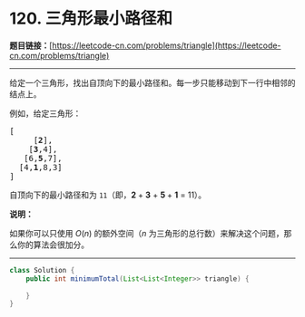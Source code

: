 # 120. 三角形最小路径和

**题目链接：**[https://leetcode-cn.com/problems/triangle](https://leetcode-cn.com/problems/triangle)

---

<div class="content__1Y2H">
 <div class="notranslate">
  <p>给定一个三角形，找出自顶向下的最小路径和。每一步只能移动到下一行中相邻的结点上。</p> 
  <p>例如，给定三角形：</p> 
  <pre class="language-text">[
     [<strong>2</strong>],
    [<strong>3</strong>,4],
   [6,<strong>5</strong>,7],
  [4,<strong>1</strong>,8,3]
]
</pre> 
  <p>自顶向下的最小路径和为&nbsp;<code>11</code>（即，<strong>2&nbsp;</strong>+&nbsp;<strong>3</strong>&nbsp;+&nbsp;<strong>5&nbsp;</strong>+&nbsp;<strong>1</strong>&nbsp;= 11）。</p> 
  <p><strong>说明：</strong></p> 
  <p>如果你可以只使用 <em>O</em>(<em>n</em>)&nbsp;的额外空间（<em>n</em> 为三角形的总行数）来解决这个问题，那么你的算法会很加分。</p> 
 </div>
</div>

---

```java
class Solution {
    public int minimumTotal(List<List<Integer>> triangle) {
        
    }
}
```